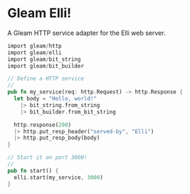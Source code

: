 # Gleam Elli!

A Gleam HTTP service adapter for the Elli web server.

```rust
import gleam/http
import gleam/elli
import gleam/bit_string
import gleam/bit_builder

// Define a HTTP service
//
pub fn my_service(req: http.Request) -> http.Response {
  let body = "Hello, world!"
    |> bit_string.from_string
    |> bit_builder.from_bit_string

  http.response(200)
  |> http.put_resp_header("served-by", "Elli")
  |> http.put_resp_body(body)
}

// Start it on port 3000!
//
pub fn start() {
  elli.start(my_service, 3000)
}
```
